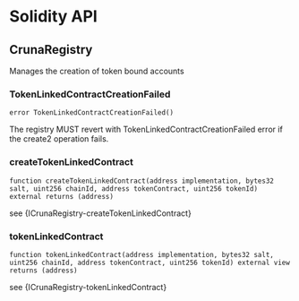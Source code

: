 # Solidity API

## CrunaRegistry

Manages the creation of token bound accounts

### TokenLinkedContractCreationFailed

```solidity
error TokenLinkedContractCreationFailed()
```

The registry MUST revert with TokenLinkedContractCreationFailed error if the create2 operation fails.

### createTokenLinkedContract

```solidity
function createTokenLinkedContract(address implementation, bytes32 salt, uint256 chainId, address tokenContract, uint256 tokenId) external returns (address)
```

see {ICrunaRegistry-createTokenLinkedContract}

### tokenLinkedContract

```solidity
function tokenLinkedContract(address implementation, bytes32 salt, uint256 chainId, address tokenContract, uint256 tokenId) external view returns (address)
```

see {ICrunaRegistry-tokenLinkedContract}


